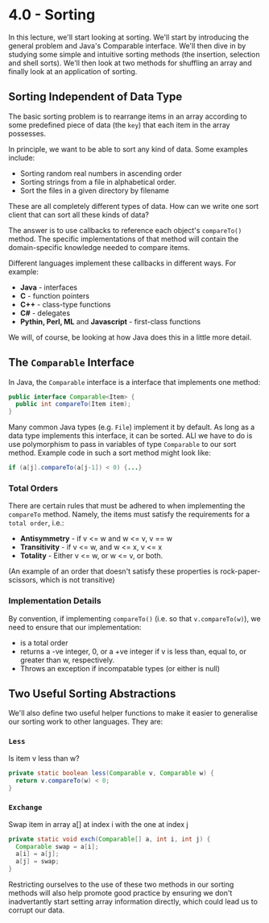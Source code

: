 # 4.0 - Sorting

In this lecture, we'll start looking at sorting. We'll start by introducing the general problem and Java's Comparable interface. We'll then dive in by studying some simple and intuitive sorting methods (the insertion, selection and shell sorts). We'll then look at two methods for shuffling an array and finally look at an application of sorting.

## Sorting Independent of Data Type

The basic sorting problem is to rearrange items in an array according to some predefined piece of data (the `key`) that each item in the array possesses.

In principle, we want to be able to sort any kind of data. Some examples include:
* Sorting random real numbers in ascending order
* Sorting strings from a file in alphabetical order.
* Sort the files in a given directory by filename

These are all completely different types of data. How can we write one sort client that can sort all these kinds of data?

The answer is to use callbacks to reference each object's `compareTo()` method. The specific implementations of that method will contain the domain-specific knowledge needed to compare items.

Different languages implement these callbacks in different ways. For example:
* **Java** - interfaces
* **C**  - function pointers
* **C++** - class-type functions
* **C#** - delegates
* **Pythin, Perl, ML** and **Javascript** - first-class functions

We will, of course, be looking at how Java does this in a little more detail.

## The `Comparable` Interface

In Java, the `Comparable` interface is a interface that implements one method:

```Java
public interface Comparable<Item> {
  public int compareTo(Item item);
}
```
Many common Java types (e.g. `File`) implement it by default. As long as a data type implements this interface, it can be sorted. ALl we have to do is use polymorphism to pass in variables of type `Comparable` to our sort method. Example code in such a sort method might look like:

```Java
if (a[j].compareTo(a[j-1]) < 0) {...}
```

### Total Orders

There are certain rules that must be adhered to when implementing the `compareTo` method. Namely, the items must satisfy the requirements for a `total order`, i.e.:
* **Antisymmetry** - if v <= w and w <= v, v == w
* **Transitivity** - if v <= w, and w <= x, v <= x
* **Totality** - Either v <= w, or w <= v, or both.

(An example of an order that doesn't satisfy these properties is rock-paper-scissors, which is not transitive)

### Implementation Details

By convention, if implementing `compareTo()` (i.e. so that `v.compareTo(w)`), we need to ensure that our implementation:
* is a total order
* returns a -ve integer, 0, or a +ve integer if v is less than, equal to, or greater than w, respectively.
* Throws an exception if incompatable types (or either is null)

## Two Useful Sorting Abstractions

We'll also define two useful helper functions to make it easier to generalise our sorting work to other languages. They are:

### `Less`

Is item v less than w?
```Java
private static boolean less(Comparable v, Comparable w) {
  return v.compareTo(w) < 0;
}
```

### `Exchange`

Swap item in array a[] at index i with the one at index j

```Java
private static void exch(Comparable[] a, int i, int j) {
  Comparable swap = a[i];
  a[i] = a[j];
  a[j] = swap;
}
```

Restricting ourselves to the use of these two methods in our sorting methods will also help promote good practice by ensuring we don't inadvertantly start setting array information directly, which could lead us to corrupt our data.